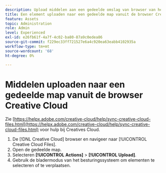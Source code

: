 ```yaml
---
description: Upload middelen aan een gedeelde omslag van browser van het Creative Cloud aan Experience Cloud.
title: Een element uploaden naar een gedeelde map vanuit de browser Creative Cloud
feature: Assets
topic: Administration
role: Admin
level: Experienced
exl-id: e26fb61f-4a7f-4c02-ba80-87a9c0edea86
source-git-commit: f229ec33ff721527e6a4c920ea63eabb4102935a
workflow-type: tm+mt
source-wordcount: '68'
ht-degree: 0%

---
```


# Middelen uploaden naar een gedeelde map vanuit de browser Creative Cloud

Zie [https://helpx.adobe.com/creative-cloud/help/sync-creative-cloud-files.html](https://helpx.adobe.com/creative-cloud/help/sync-creative-cloud-files.html) voor hulp bij Creatives Cloud.

1. De [!DNL Creative Cloud] browser en navigeer naar [!UICONTROL Creative Cloud Files].
1. Open de gedeelde map.
1. Selecteren **[!UICONTROL Actions]** > **[!UICONTROL Upload]**.
1. Gebruik de bladermodus van het besturingssysteem om elementen te selecteren of te verplaatsen.
